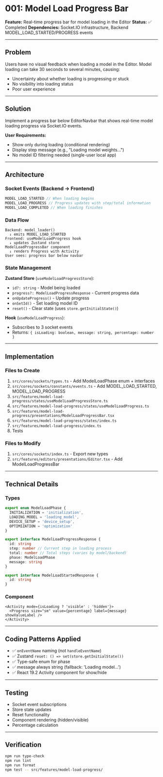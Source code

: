 # 001: Model Load Progress Bar

**Feature:** Real-time progress bar for model loading in the Editor
**Status:** ✅ Completed
**Dependencies:** Socket.IO infrastructure, Backend MODEL_LOAD_STARTED/PROGRESS events

---

## Problem

Users have no visual feedback when loading a model in the Editor. Model loading can take 30 seconds to several minutes, causing:

- Uncertainty about whether loading is progressing or stuck
- No visibility into loading status
- Poor user experience

---

## Solution

Implement a progress bar below EditorNavbar that shows real-time model loading progress via Socket.IO events.

**User Requirements:**

- Show only during loading (conditional rendering)
- Display step message (e.g., "Loading model weights...")
- No model ID filtering needed (single-user local app)

---

## Architecture

### Socket Events (Backend → Frontend)

```typescript
MODEL_LOAD_STARTED // When loading begins
MODEL_LOAD_PROGRESS // Progress updates with step/total information
MODEL_LOAD_COMPLETED // When loading finishes
```

### Data Flow

```
Backend: model_loader()
  ↓ emits MODEL_LOAD_STARTED
Frontend: useModelLoadProgress hook
  ↓ updates Zustand store
ModelLoadProgressBar component
  ↓ renders Progress with Activity
User sees: progress bar below navbar
```

### State Management

**Zustand Store** (`useModelLoadProgressStore`):

- `id?: string` - Model being loaded
- `progress?: ModelLoadProgressResponse` - Current progress data
- `onUpdateProgress()` - Update progress
- `onSetId()` - Set loading model ID
- `reset()` - Clear state (uses `store.getInitialState()`)

**Hook** (`useModelLoadProgress`):

- Subscribes to 3 socket events
- Returns: `{ isLoading: boolean, message: string, percentage: number }`

---

## Implementation

### Files to Create

1. `src/cores/sockets/types.ts` - Add ModelLoadPhase enum + interfaces
2. `src/cores/sockets/constants/events.ts` - Add MODEL_LOAD_STARTED, MODEL_LOAD_PROGRESS
3. `src/features/model-load-progress/states/useModelLoadProgressStore.ts`
4. `src/features/model-load-progress/states/useModelLoadProgress.ts`
5. `src/features/model-load-progress/presentations/ModelLoadProgressBar.tsx`
6. `src/features/model-load-progress/states/index.ts`
7. `src/features/model-load-progress/index.ts`
8. Tests

### Files to Modify

1. `src/cores/sockets/index.ts` - Export new types
2. `src/features/editors/presentations/Editor.tsx` - Add ModelLoadProgressBar

---

## Technical Details

### Types

```typescript
export enum ModelLoadPhase {
  INITIALIZATION = 'initialization',
  LOADING_MODEL = 'loading_model',
  DEVICE_SETUP = 'device_setup',
  OPTIMIZATION = 'optimization'
}

export interface ModelLoadProgressResponse {
  id: string
  step: number // Current step in loading process
  total: number // Total steps (varies by model/backend)
  phase: ModelLoadPhase
  message: string
}

export interface ModelLoadStartedResponse {
  id: string
}
```

### Component

```tsx
<Activity mode={isLoading ? 'visible' : 'hidden'}>
  <Progress size="sm" value={percentage} label={message} showValueLabel />
</Activity>
```

---

## Coding Patterns Applied

- ✅ `onEventName` naming (not `handleEventName`)
- ✅ Zustand `reset: () => set(store.getInitialState())`
- ✅ Type-safe enum for phase
- ✅ message always string (fallback: 'Loading model...')
- ✅ React 19.2 Activity component for show/hide

---

## Testing

- Socket event subscriptions
- Store state updates
- Reset functionality
- Component rendering (hidden/visible)
- Percentage calculation

---

## Verification

```bash
npm run type-check
npm run lint
npm run format
npm test -- src/features/model-load-progress/
```
